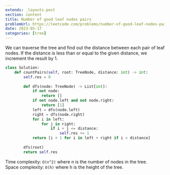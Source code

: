 ```yaml
---
extends: _layouts.post
section: content
title: Number of good leaf nodes pairs
problemUrl: https://leetcode.com/problems/number-of-good-leaf-nodes-pairs/
date: 2023-05-17
categories: [tree]
---
```


We can traverse the tree and find out the distance between each pair of leaf nodes. If the distance is less than or equal to the given distance, we increment the result by 1.

```python
class Solution:
    def countPairs(self, root: TreeNode, distance: int) -> int:
        self.res = 0
        
        def dfs(node: TreeNode) -> List[int]:
            if not node:
                return []
            if not node.left and not node.right:
                return [1]
            left = dfs(node.left)
            right = dfs(node.right)
            for i in left:
                for j in right:
                    if i + j <= distance:
                        self.res += 1
            return [i + 1 for i in left + right if i < distance]
        
        dfs(root)
        return self.res
```

Time complexity: `O(n^2)` where n is the number of nodes in the tree. <br/>
Space complexity: `O(h)` where h is the height of the tree.
